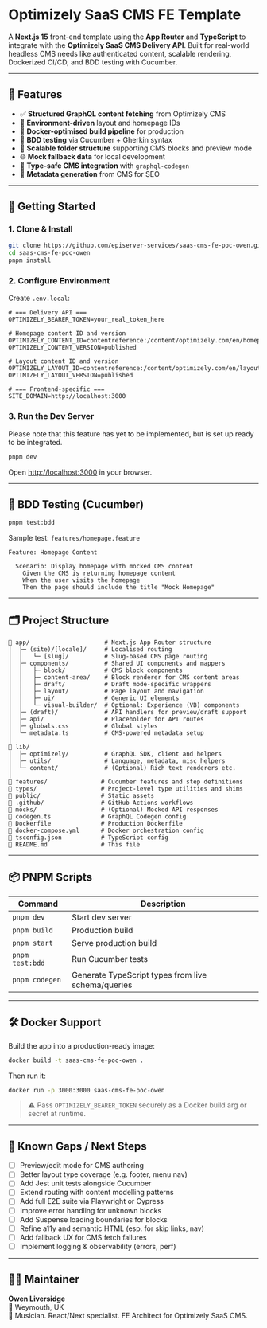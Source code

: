 # Optimizely SaaS CMS FE Template

A **Next.js 15** front-end template using the **App Router** and **TypeScript** to integrate with the **Optimizely SaaS CMS Delivery API**. Built for real-world headless CMS needs like authenticated content, scalable rendering, Dockerized CI/CD, and BDD testing with Cucumber.

---

## 🧩 Features

- ✅ **Structured GraphQL content fetching** from Optimizely CMS
- 🔧 **Environment-driven** layout and homepage IDs
- 🐳 **Docker-optimised build pipeline** for production
- 🧪 **BDD testing** via Cucumber + Gherkin syntax
- 🧠 **Scalable folder structure** supporting CMS blocks and preview mode
- 🌐 **Mock fallback data** for local development
- 📐 **Type-safe CMS integration** with `graphql-codegen`
- 🧾 **Metadata generation** from CMS for SEO

---

## 🚀 Getting Started

### 1. Clone & Install

```bash
git clone https://github.com/episerver-services/saas-cms-fe-poc-owen.git
cd saas-cms-fe-poc-owen
pnpm install
```

### 2. Configure Environment

Create `.env.local`:

```env
# === Delivery API ===
OPTIMIZELY_BEARER_TOKEN=your_real_token_here

# Homepage content ID and version
OPTIMIZELY_CONTENT_ID=contentreference:/content/optimizely.com/en/homepage/
OPTIMIZELY_CONTENT_VERSION=published

# Layout content ID and version
OPTIMIZELY_LAYOUT_ID=contentreference:/content/optimizely.com/en/layout/
OPTIMIZELY_LAYOUT_VERSION=published

# === Frontend-specific ===
SITE_DOMAIN=http://localhost:3000
```

### 3. Run the Dev Server

Please note that this feature has yet to be implemented, but is set up ready to be integrated.

```bash
pnpm dev
```

Open [http://localhost:3000](http://localhost:3000) in your browser.

---

## 🧪 BDD Testing (Cucumber)

```bash
pnpm test:bdd
```

Sample test: `features/homepage.feature`

```gherkin
Feature: Homepage Content

  Scenario: Display homepage with mocked CMS content
    Given the CMS is returning homepage content
    When the user visits the homepage
    Then the page should include the title "Mock Homepage"
```

---

## 🗂️ Project Structure

```
📁 app/                     # Next.js App Router structure
│  ├─ (site)/[locale]/     # Localised routing
│  │   └─ [slug]/          # Slug-based CMS page routing
│  ├─ components/          # Shared UI components and mappers
│  │   ├─ block/           # CMS block components
│  │   ├─ content-area/    # Block renderer for CMS content areas
│  │   ├─ draft/           # Draft mode-specific wrappers
│  │   ├─ layout/          # Page layout and navigation
│  │   ├─ ui/              # Generic UI elements
│  │   └─ visual-builder/  # Optional: Experience (VB) components
│  ├─ (draft)/             # API handlers for preview/draft support
│  ├─ api/                 # Placeholder for API routes
│  ├─ globals.css          # Global styles
│  └─ metadata.ts          # CMS-powered metadata setup
│
📁 lib/
│  ├─ optimizely/          # GraphQL SDK, client and helpers
│  ├─ utils/               # Language, metadata, misc helpers
│  └─ content/             # (Optional) Rich text renderers etc.
│
📁 features/               # Cucumber features and step definitions
📁 types/                  # Project-level type utilities and shims
📁 public/                 # Static assets
📁 .github/                # GitHub Actions workflows
📁 mocks/                  # (Optional) Mocked API responses
📄 codegen.ts              # GraphQL Codegen config
📄 Dockerfile              # Production Dockerfile
📄 docker-compose.yml      # Docker orchestration config
📄 tsconfig.json           # TypeScript config
📄 README.md               # This file
```

---

## 📦 PNPM Scripts

| Command         | Description                                        |
| --------------- | -------------------------------------------------- |
| `pnpm dev`      | Start dev server                                   |
| `pnpm build`    | Production build                                   |
| `pnpm start`    | Serve production build                             |
| `pnpm test:bdd` | Run Cucumber tests                                 |
| `pnpm codegen`  | Generate TypeScript types from live schema/queries |

---

## 🛠️ Docker Support

Build the app into a production-ready image:

```bash
docker build -t saas-cms-fe-poc-owen .
```

Then run it:

```bash
docker run -p 3000:3000 saas-cms-fe-poc-owen
```

> ⚠️ Pass `OPTIMIZELY_BEARER_TOKEN` securely as a Docker build arg or secret at runtime.

---

## 📌 Known Gaps / Next Steps

- [ ] Preview/edit mode for CMS authoring
- [ ] Better layout type coverage (e.g. footer, menu nav)
- [ ] Add Jest unit tests alongside Cucumber
- [ ] Extend routing with content modelling patterns
- [ ] Add full E2E suite via Playwright or Cypress
- [ ] Improve error handling for unknown blocks
- [ ] Add Suspense loading boundaries for blocks
- [ ] Refine a11y and semantic HTML (esp. for skip links, nav)
- [ ] Add fallback UX for CMS fetch failures
- [ ] Implement logging & observability (errors, perf)

---

## 👨‍💻 Maintainer

**Owen Liversidge**  
📍 Weymouth, UK  
🎸 Musician. React/Next specialist. FE Architect for Optimizely SaaS CMS.
